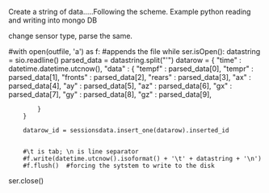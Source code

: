 Create a string of data.....Following the scheme.
Example python reading and writing into mongo DB 

change sensor type, parse the same.


#with open(outfile, 'a') as f:   #appends the file
	while ser.isOpen():
		datastring = sio.readline()
		parsed_data = datastring.split("'")
		datarow = {
			"time" : datetime.datetime.utcnow(),
			"data" : {
				"tempf"  : parsed_data[0], 
				"tempr"  : parsed_data[1],
				"fronts" : parsed_data[2],
				"rears"  : parsed_data[3],
				"ax"     : parsed_data[4],
				"ay"	 : parsed_data[5],
				"az"	 : parsed_data[6],
				"gx"	 : parsed_data[7],
				"gy"	 : parsed_data[8],
				"gz"	 : parsed_data[9],

			}
		}

		datarow_id = sessionsdata.insert_one(datarow).inserted_id
		

		#\t is tab; \n is line separator
		#f.write(datetime.utcnow().isoformat() + '\t' + datastring + '\n')
		#f.flush()  #forcing the sytstem to write to the disk

ser.close()		
    
